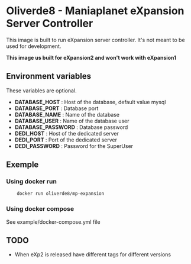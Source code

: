 # Oliverde8 - Maniaplanet eXpansion Server Controller

This image is built to run eXpansion server controller. It's not meant to be used for development. 

**This image us built for eXpansion2 and won't work with eXpansion1**

## Environment variables

These variables are optional.

* **DATABASE_HOST** : Host of the database, default value mysql
* **DATABASE_PORT** : Database port
* **DATABASE_NAME** : Name of the database
* **DATABASE_USER** : Name of the database user
* **DATABASE_PASSWORD** : Database password
* **DEDI_HOST** : Host of the dedicated server
* **DEDI_PORT** : Port of the dedicated server
* **DEDI_PASSWORD** : Password for the SuperUser

## Exemple 

### Using docker run

```bash
    docker run oliverde8/mp-expansion
```

### Using docker compose

See example/docker-compose.yml file

## TODO

* When eXp2 is released have different tags for different versions 
